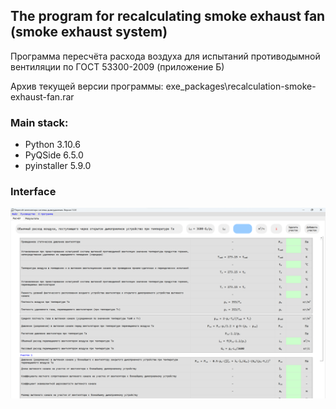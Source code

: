 ## The program for recalculating smoke exhaust fan (smoke exhaust system)
Программа пересчёта расхода воздуха для испытаний противодымной вентиляции по ГОСТ 53300-2009 (приложение Б)

Архив текущей версии программы: exe_packages\recalculation-smoke-exhaust-fan.rar

### **Main stack:**
- Python 3.10.6
- PyQSide 6.5.0
- pyinstaller 5.9.0

### **Interface**
![Main tab](/docs/img/main_tab.png)
